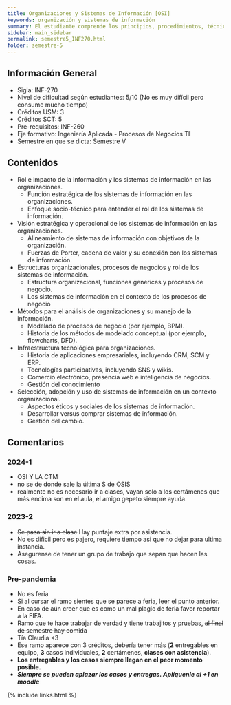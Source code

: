 ```yaml
---
title: Organizaciones y Sistemas de Información [OSI]
keywords: organización y sistemas de información
summary: El estudiante comprende los principios, procedimientos, técnicas y herramientas de la informática, aplicándolos a la gestión contextualizada de las organizaciones. El estudiante evalúa de forma crítica las diversas alternativas de sistemas de información, considerando su alineación al contexto y los objetivos estratégicos de una organización.
sidebar: main_sidebar
permalink: semestre5_INF270.html
folder: semestre-5
---
```


## Información General

- Sigla: INF-270
- Nivel de dificultad según estudiantes: 5/10 (No es muy difícil pero consume mucho tiempo)
- Créditos USM: 3
- Créditos SCT: 5
- Pre-requisitos: INF-260
- Eje formativo: Ingeniería Aplicada - Procesos de Negocios TI
- Semestre en que se dicta: Semestre V

## Contenidos

- Rol e impacto de la información y los sistemas de información en las organizaciones.
  - Función estratégica de los sistemas de información en las organizaciones.
  - Enfoque socio-técnico para entender el rol de los sistemas de información.
- Visión estratégica y operacional de los sistemas de información en las organizaciones.
  - Alineamiento de sistemas de información con objetivos de la organización.
  - Fuerzas de Porter, cadena de valor y su conexión con los sistemas de información.
- Estructuras organizacionales, procesos de negocios y rol de los sistemas de información.
  - Estructura organizacional, funciones genéricas y procesos de negocio.
  - Los sistemas de información en el contexto de los procesos de negocio
- Métodos para el análisis de organizaciones y su manejo de la información.
  - Modelado de procesos de negocio (por ejemplo, BPM).
  - Historia de los métodos de modelado conceptual (por ejemplo, flowcharts, DFD).
- Infraestructura tecnológica para organizaciones.
  - Historia de aplicaciones empresariales, incluyendo CRM, SCM y ERP.
  - Tecnologías participativas, incluyendo SNS y wikis.
  - Comercio electrónico, presencia web e inteligencia de negocios.
  - Gestión del conocimiento
- Selección, adopción y uso de sistemas de información en un contexto organizacional.
  - Aspectos éticos y sociales de los sistemas de información.
  - Desarrollar versus comprar sistemas de información.
  - Gestión del cambio.

## Comentarios

### 2024-1

- OSI Y LA CTM
- no se de donde sale la última S de OSIS
- realmente no es necesario ir a clases, vayan solo a los certámenes que más encima son en el aula, el amigo gepeto siempre ayuda.

### 2023-2

- ~~Se pasa sin ir a clase~~ Hay puntaje extra por asistencia.
- No es dificil pero es pajero, requiere tiempo asi que no dejar para ultima instancia.
- Asegurense de tener un grupo de trabajo que sepan que hacen las cosas.

### Pre-pandemia

- No es feria
- Si al cursar el ramo sientes que se parece a feria, leer el punto anterior.
- En caso de aún creer que es como un mal plagio de feria favor reportar a la FIFA.
- Ramo que te hace trabajar de verdad y tiene trabajitos y pruebas, ~~al final de semestre hay comida~~
- Tía Claudia \<3
- Ese ramo aparece con 3 créditos, debería tener más (__2__ entregables en equipo, __3__ casos individuales, __2__ certámenes, __clases con asistencia__).
- __Los entregables y los casos siempre llegan en el peor momento posible.__
- ___Siempre se pueden aplazar los casos y entregas. Aplíquenle al +1 en moodle___

{% include links.html %}
